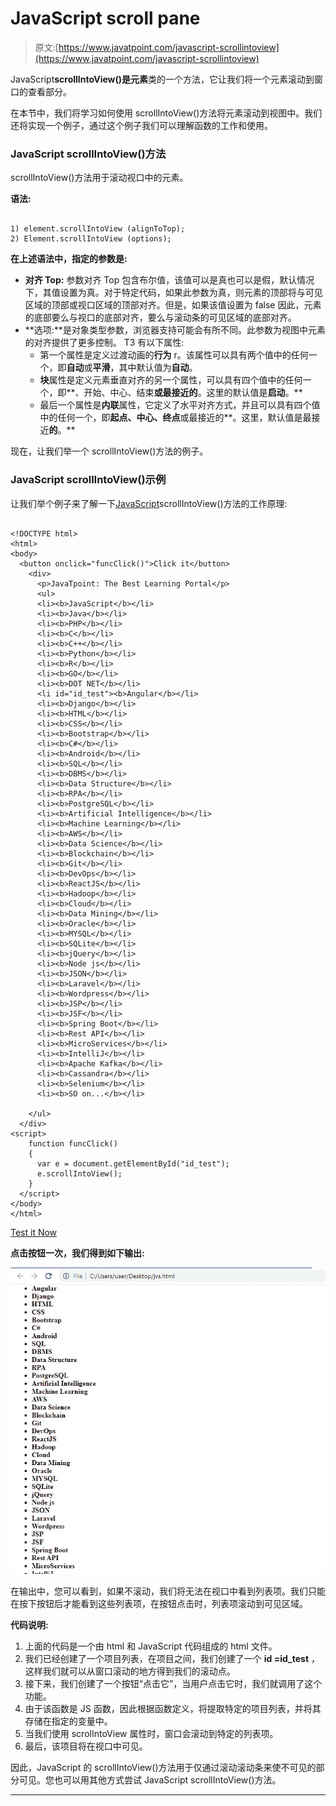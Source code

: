 # JavaScript scroll pane

> 原文:[https://www.javatpoint.com/javascript-scrollintoview](https://www.javatpoint.com/javascript-scrollintoview)

JavaScript**scrollIntoView()**是**元素**类的一个方法，它让我们将一个元素滚动到窗口的查看部分。

在本节中，我们将学习如何使用 scrollIntoView()方法将元素滚动到视图中。我们还将实现一个例子，通过这个例子我们可以理解函数的工作和使用。

### JavaScript scrollIntoView()方法

scrollIntoView()方法用于滚动视口中的元素。

**语法:**

```

1) element.scrollIntoView (alignToTop);
2) Element.scrollIntoView (options);

```

**在上述语法中，指定的参数是:**

*   **对齐 Top:** 参数对齐 Top 包含布尔值，该值可以是真也可以是假，默认情况下，其值设置为真。对于特定代码，如果此参数为真，则元素的顶部将与可见区域的顶部或视口区域的顶部对齐。但是，如果该值设置为 false 因此，元素的底部要么与视口的底部对齐，要么与滚动条的可见区域的底部对齐。
*   **选项:**是对象类型参数，浏览器支持可能会有所不同。此参数为视图中元素的对齐提供了更多控制。
    T3 有以下属性:
    *   第一个属性是定义过渡动画的**行为** r。该属性可以具有两个值中的任何一个，即**自动**或**平滑**，其中默认值为**自动**。
    *   **块**属性是定义元素垂直对齐的另一个属性，可以具有四个值中的任何一个，即**、开始、中心、结束**或最接近的**。这里的默认值是**启动**。**
    *   最后一个属性是**内联**属性，它定义了水平对齐方式，并且可以具有四个值中的任何一个，即**起点、中心、终点**或最接近的**。这里，默认值是最接近**的**。**

现在，让我们举一个 scrollIntoView()方法的例子。

### JavaScript scrollIntoView()示例

让我们举个例子来了解一下[JavaScript](https://www.javatpoint.com/javascript-tutorial)scrollIntoView()方法的工作原理:

```

<!DOCTYPE html>
<html>
<body>
  <button onclick="funcClick()">Click it</button>
    <div>
      <p>JavaTpoint: The Best Learning Portal</p>
      <ul>
      <li><b>JavaScript</b></li>
      <li><b>Java</b></li>
      <li><b>PHP</b></li>
      <li><b>C</b></li>
      <li><b>C++</b></li>
      <li><b>Python</b></li>
      <li><b>R</b></li>
      <li><b>GO</b></li>
      <li><b>DOT NET</b></li>
      <li id="id_test"><b>Angular</b></li>
      <li><b>Django</b></li>
      <li><b>HTML</b></li>
      <li><b>CSS</b></li>
      <li><b>Bootstrap</b></li>
      <li><b>C#</b></li>
      <li><b>Android</b></li>
      <li><b>SQL</b></li>
      <li><b>DBMS</b></li>
      <li><b>Data Structure</b></li>
      <li><b>RPA</b></li>
      <li><b>PostgreSQL</b></li>
      <li><b>Artificial Intelligence</b></li>
      <li><b>Machine Learning</b></li>
      <li><b>AWS</b></li>
      <li><b>Data Science</b></li>
      <li><b>Blockchain</b></li>
      <li><b>Git</b></li>
      <li><b>DevOps</b></li>
      <li><b>ReactJS</b></li>
      <li><b>Hadoop</b></li>
      <li><b>Cloud</b></li>
      <li><b>Data Mining</b></li>
      <li><b>Oracle</b></li>
      <li><b>MYSQL</b></li>
      <li><b>SQLite</b></li>
      <li><b>jQuery</b></li>
      <li><b>Node js</b></li>
      <li><b>JSON</b></li>
      <li><b>Laravel</b></li>
      <li><b>Wordpress</b></li>
      <li><b>JSP</b></li>
      <li><b>JSF</b></li>
      <li><b>Spring Boot</b></li>
      <li><b>Rest API</b></li>
      <li><b>MicroServices</b></li>
      <li><b>IntelliJ</b></li>
      <li><b>Apache Kafka</b></li>
      <li><b>Cassandra</b></li>
      <li><b>Selenium</b></li>
      <li><b>SO on...</b></li>

    </ul>
  </div>
<script>
    function funcClick()
    {
      var e = document.getElementById("id_test");
      e.scrollIntoView();
    }
  </script>
</body>
</html>

```

[Test it Now](https://www.javatpoint.com/oprweb/test.jsp?filename=javascript-scrollintoview1)

**点击按钮一次，我们得到如下输出:**

![JavaScript scrollIntoView](img/3fc2aadb5c69b57ef1bd4ba62b6d395c.png)

在输出中，您可以看到，如果不滚动，我们将无法在视口中看到列表项。我们只能在按下按钮后才能看到这些列表项，在按钮点击时，列表项滚动到可见区域。

**代码说明:**

1.  上面的代码是一个由 html 和 JavaScript 代码组成的 html 文件。
2.  我们已经创建了一个项目列表，在项目之间，我们创建了一个 **id =id_test** ，这样我们就可以从窗口滚动的地方得到我们的滚动点。
3.  接下来，我们创建了一个按钮“点击它”，当用户点击它时，我们就调用了这个功能。
4.  由于该函数是 JS 函数，因此根据函数定义，将提取特定的项目列表，并将其存储在指定的变量中。
5.  当我们使用 scrolIntoView 属性时，窗口会滚动到特定的列表项。
6.  最后，该项目将在视口中可见。

因此，JavaScript 的 scrollIntoView()方法用于仅通过滚动滚动条来使不可见的部分可见。您也可以用其他方式尝试 JavaScript scrollIntoView()方法。

* * *